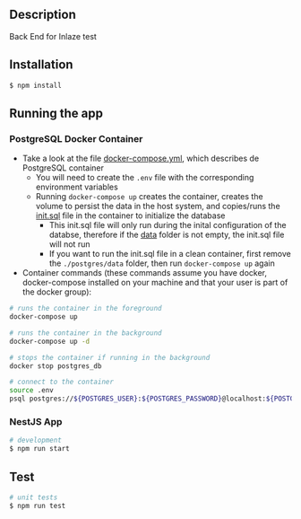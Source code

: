 ## Description

Back End for Inlaze test

## Installation

```bash
$ npm install
```

## Running the app

### PostgreSQL Docker Container

- Take a look at the file [docker-compose.yml](./docker-compose.yml), which describes de PostgreSQL container
  - You will need to create the `.env` file with the corresponding environment variables
  - Running `docker-compose up` creates the container, creates the volume to persist the data in the host system, and copies/runs the [init.sql](./postgres/init.sql) file in the container to initialize the database
    - This init.sql file will only run during the inital configuration of the databse, therefore if the [data](./postgres/data/) folder is not empty, the init.sql file will not run
    - If you want to run the init.sql file in a clean container, first remove the `./postgres/data` folder, then run `docker-compose up` again
- Container commands (these commands assume you have docker, docker-compose installed on your machine and that your user is part of the docker group):

```bash
# runs the container in the foreground
docker-compose up

# runs the container in the background
docker-compose up -d

# stops the container if running in the background
docker stop postgres_db

# connect to the container
source .env
psql postgres://${POSTGRES_USER}:${POSTGRES_PASSWORD}@localhost:${POSTGRES_PORT}/${POSTGRES_DB}
```

### NestJS App

```bash
# development
$ npm run start
```

## Test

```bash
# unit tests
$ npm run test
```
